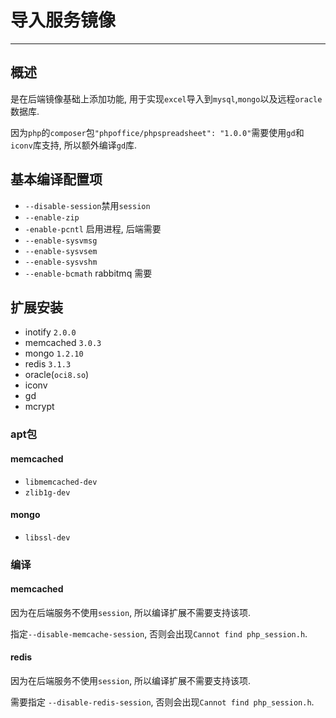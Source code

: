 # 导入服务镜像

---

## 概述

是在后端镜像基础上添加功能, 用于实现`excel`导入到`mysql`,`mongo`以及远程`oracle`数据库.

因为`php`的`composer`包`"phpoffice/phpspreadsheet": "1.0.0"`需要使用`gd`和`iconv`库支持, 所以额外编译`gd`库.

## 基本编译配置项

* `--disable-session`禁用`session`
* `--enable-zip`
* `-enable-pcntl` 启用进程, 后端需要
* `--enable-sysvmsg`
* `--enable-sysvsem`
* `--enable-sysvshm`
* `--enable-bcmath` rabbitmq 需要

## 扩展安装

* inotify `2.0.0`
* memcached `3.0.3`
* mongo `1.2.10`
* redis `3.1.3`
* oracle(`oci8.so`)
* iconv
* gd
* mcrypt

### apt包

#### memcached

* `libmemcached-dev`
* `zlib1g-dev`

#### mongo

* `libssl-dev`

### 编译

#### memcached

因为在后端服务不使用`session`, 所以编译扩展不需要支持该项.

指定`--disable-memcache-session`, 否则会出现`Cannot find php_session.h`.

#### redis

因为在后端服务不使用`session`, 所以编译扩展不需要支持该项.

需要指定 `--disable-redis-session`, 否则会出现`Cannot find php_session.h`.